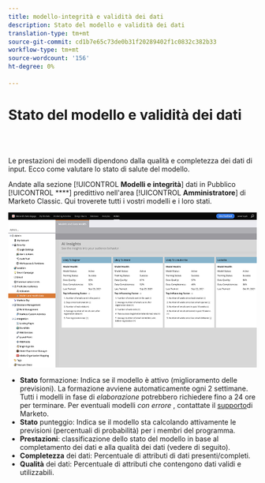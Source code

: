 ```yaml
---
title: modello-integrità e validità dei dati
description: Stato del modello e validità dei dati
translation-type: tm+mt
source-git-commit: cd1b7e65c73de0b31f20289402f1c0832c382b33
workflow-type: tm+mt
source-wordcount: '156'
ht-degree: 0%

---
```



# Stato del modello e validità dei dati

<br> 

Le prestazioni dei modelli dipendono dalla qualità e completezza dei dati di input. Ecco come valutare lo stato di salute del modello.

Andate alla sezione [!UICONTROL **Modelli e integrità**] dati in Pubblico [!UICONTROL ****] predittivo nell&#39;area [!UICONTROL **Amministratore**] di Marketo Classic. Qui troverete tutti i vostri modelli e i loro stati.

![Immagine uno](/help/sky/assets/predictive-audiences/model-health-and-data-validity/model-health-and-data-validity-1.png)

* **Stato** formazione: Indica se il modello è attivo (miglioramento delle previsioni). La formazione avviene automaticamente ogni 2 settimane. Tutti i modelli in fase di _elaborazione_ potrebbero richiedere fino a 24 ore per terminare. Per eventuali modelli _con errore_ , contattate il [supporto](https://nation.marketo.com/t5/Support/ct-p/Support)di Marketo.
* **Stato** punteggio: Indica se il modello sta calcolando attivamente le previsioni (percentuali di probabilità) per i membri del programma.
* **Prestazioni**: classificazione dello stato del modello in base al completamento dei dati e alla qualità dei dati (vedere di seguito).
* **Completezza** dei dati: Percentuale di attributi di dati presenti/completi.
* **Qualità** dei dati: Percentuale di attributi che contengono dati validi e utilizzabili.

